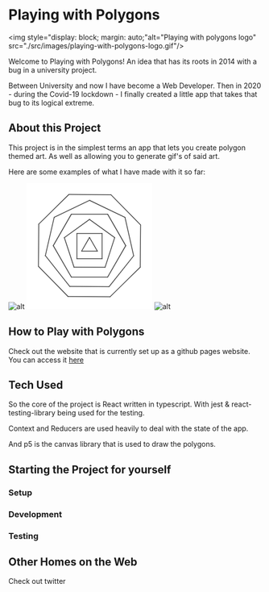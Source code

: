 # Playing with Polygons

<img style="display: block; margin: auto;"alt="Playing with polygons logo" src="./src/images/playing-with-polygons-logo.gif"/>

Welcome to Playing with Polygons! An idea that has its roots in 2014 with a bug in a university project.

Between University and now I have become a Web Developer. Then in 2020 - during the Covid-19 lockdown - I finally created a little app that takes that bug to its logical extreme.

## About this Project

This project is in the simplest terms an app that lets you create polygon themed art. As well as allowing you to generate gif's of said art.

Here are some examples of what I have made with it so far:

![alt](./src/images/little-star.gif)
![alt](./src/images/playing-with-polygons-animated-logo.gif)
![alt](./src/images/too-many-polygons.gif)

## How to Play with Polygons

Check out the website that is currently set up as a github pages website. You can access it [here](here.com)

## Tech Used

So the core of the project is React written in typescript. With jest & react-testing-library being used for the testing.

Context and Reducers are used heavily to deal with the state of the app.

And p5 is the canvas library that is used to draw the polygons.


## Starting the Project for yourself

### Setup

### Development

### Testing

## Other Homes on the Web

Check out twitter
